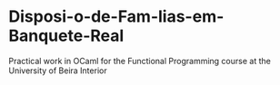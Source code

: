 # Disposi-o-de-Fam-lias-em-Banquete-Real
Practical work in OCaml for the Functional Programming course at the University of Beira Interior
